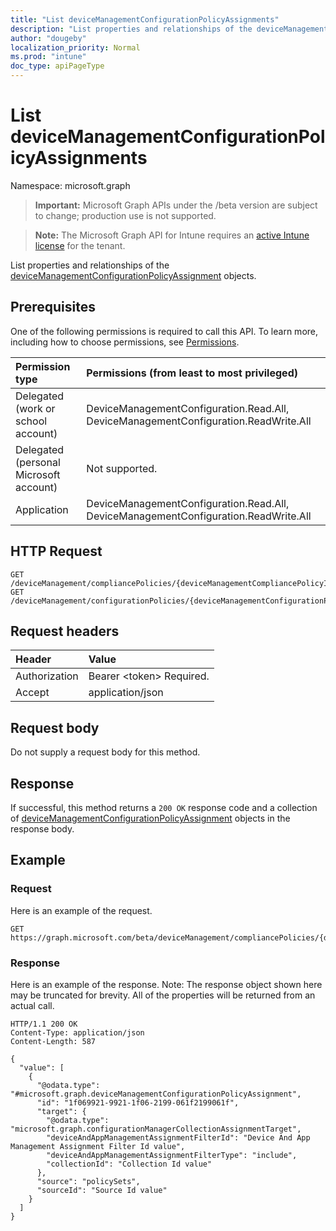 ```yaml
---
title: "List deviceManagementConfigurationPolicyAssignments"
description: "List properties and relationships of the deviceManagementConfigurationPolicyAssignment objects."
author: "dougeby"
localization_priority: Normal
ms.prod: "intune"
doc_type: apiPageType
---
```


# List deviceManagementConfigurationPolicyAssignments

Namespace: microsoft.graph

> **Important:** Microsoft Graph APIs under the /beta version are subject to change; production use is not supported.

> **Note:** The Microsoft Graph API for Intune requires an [active Intune license](https://go.microsoft.com/fwlink/?linkid=839381) for the tenant.

List properties and relationships of the [deviceManagementConfigurationPolicyAssignment](../resources/intune-deviceconfigv2-devicemanagementconfigurationpolicyassignment.md) objects.

## Prerequisites
One of the following permissions is required to call this API. To learn more, including how to choose permissions, see [Permissions](/graph/permissions-reference).

|Permission type|Permissions (from least to most privileged)|
|:---|:---|
|Delegated (work or school account)|DeviceManagementConfiguration.Read.All, DeviceManagementConfiguration.ReadWrite.All|
|Delegated (personal Microsoft account)|Not supported.|
|Application|DeviceManagementConfiguration.Read.All, DeviceManagementConfiguration.ReadWrite.All|

## HTTP Request
<!-- {
  "blockType": "ignored"
}
-->
``` http
GET /deviceManagement/compliancePolicies/{deviceManagementCompliancePolicyId}/assignments
GET /deviceManagement/configurationPolicies/{deviceManagementConfigurationPolicyId}/assignments
```

## Request headers
|Header|Value|
|:---|:---|
|Authorization|Bearer &lt;token&gt; Required.|
|Accept|application/json|

## Request body
Do not supply a request body for this method.

## Response
If successful, this method returns a `200 OK` response code and a collection of [deviceManagementConfigurationPolicyAssignment](../resources/intune-deviceconfigv2-devicemanagementconfigurationpolicyassignment.md) objects in the response body.

## Example

### Request
Here is an example of the request.
``` http
GET https://graph.microsoft.com/beta/deviceManagement/compliancePolicies/{deviceManagementCompliancePolicyId}/assignments
```

### Response
Here is an example of the response. Note: The response object shown here may be truncated for brevity. All of the properties will be returned from an actual call.
``` http
HTTP/1.1 200 OK
Content-Type: application/json
Content-Length: 587

{
  "value": [
    {
      "@odata.type": "#microsoft.graph.deviceManagementConfigurationPolicyAssignment",
      "id": "1f069921-9921-1f06-2199-061f2199061f",
      "target": {
        "@odata.type": "microsoft.graph.configurationManagerCollectionAssignmentTarget",
        "deviceAndAppManagementAssignmentFilterId": "Device And App Management Assignment Filter Id value",
        "deviceAndAppManagementAssignmentFilterType": "include",
        "collectionId": "Collection Id value"
      },
      "source": "policySets",
      "sourceId": "Source Id value"
    }
  ]
}
```





